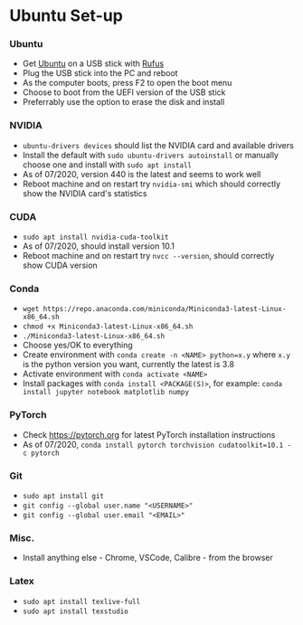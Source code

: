 # Ubuntu Set-up

### Ubuntu
- Get [Ubuntu](https://releases.ubuntu.com/20.04/) on a USB stick with [Rufus](https://rufus.ie/)
- Plug the USB stick into the PC and reboot
- As the computer boots, press F2 to open the boot menu
- Choose to boot from the UEFI version of the USB stick
- Preferrably use the option to erase the disk and install

### NVIDIA
- `ubuntu-drivers devices` should list the NVIDIA card and available drivers
- Install the default with `sudo ubuntu-drivers autoinstall` or manually choose one and install with `sudo apt install`
- As of 07/2020, version 440 is the latest and seems to work well
- Reboot machine and on restart try `nvidia-smi` which should correctly show the NVIDIA card's statistics

### CUDA
- `sudo apt install nvidia-cuda-toolkit`
- As of 07/2020, should install version 10.1
- Reboot machine and on restart try `nvcc --version`, should correctly show CUDA version

### Conda
- `wget https://repo.anaconda.com/miniconda/Miniconda3-latest-Linux-x86_64.sh`
- `chmod +x Miniconda3-latest-Linux-x86_64.sh`
- `./Miniconda3-latest-Linux-x86_64.sh`
- Choose yes/OK to everything
- Create environment with `conda create -n <NAME> python=x.y` where `x.y` is the python version you want, currently the latest is 3.8
- Activate environment with `conda activate <NAME>`
- Install packages with `conda install <PACKAGE(S)>`, for example: `conda install jupyter notebook matplotlib numpy`

### PyTorch
- Check https://pytorch.org for latest PyTorch installation instructions
- As of 07/2020, `conda install pytorch torchvision cudatoolkit=10.1 -c pytorch`

### Git
- `sudo apt install git`
- `git config --global user.name "<USERNAME>"`
- `git config --global user.email "<EMAIL>"`

### Misc.
- Install anything else - Chrome, VSCode, Calibre - from the browser

### Latex
- `sudo apt install texlive-full`
- `sudo apt install texstudio`